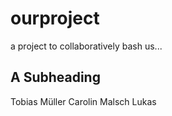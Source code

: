 # ourproject
a project to collaboratively bash us...

## A Subheading

Tobias Müller Carolin Malsch Lukas
